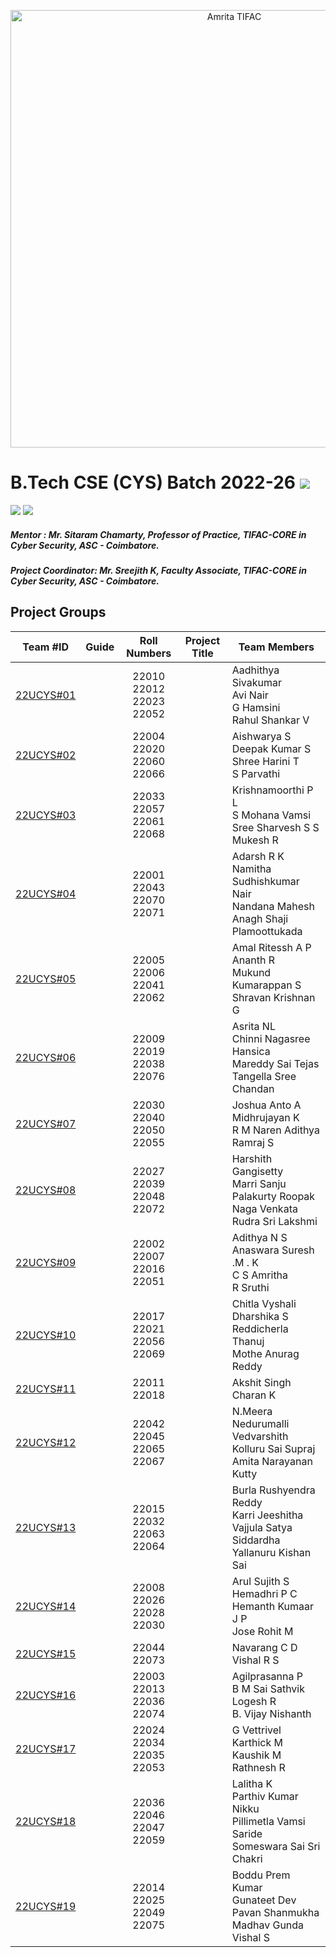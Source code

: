 <p align="center">
  <img src= "https://github.com/amrita-tifac-cys-btech/.github-private/blob/main/profile/assets/AVV_CYS_Logo.png" alt="Amrita TIFAC" width=700 />
</p>

# B.Tech CSE (CYS) Batch 2022-26 ![](https://img.shields.io/badge/-Live-brightgreen)
![](https://img.shields.io/badge/Batch-22UCYS-green) ![](https://img.shields.io/badge/Domain-Security-blue) 

##### Mentor : Mr. Sitaram Chamarty, Professor of Practice, TIFAC-CORE in Cyber Security, ASC - Coimbatore.
##### Project Coordinator: Mr. Sreejith K, Faculty Associate, TIFAC-CORE in Cyber Security, ASC - Coimbatore.

## Project Groups
| Team #ID | Guide                  | Roll Numbers           | Project Title     | Team Members      |
|:--------:|:----------------------:|:---------------------:|--------------------|-------------------|
| [22UCYS#01](https://github.com/re-bin-d-22ucys/22UCYS-01) | []() | 22010 <br/> 22012 <br/> 22023 <br/> 22052 |                 | Aadhithya Sivakumar <br/> Avi Nair <br/> G Hamsini <br/> Rahul Shankar V     |
| [22UCYS#02](https://github.com/re-bin-d-22ucys/22UCYS-02) | []() | 22004 <br/> 22020 <br/> 22060 <br/> 22066 |            | Aishwarya S <br/> Deepak Kumar S <br/> Shree Harini T <br/> S Parvathi        |
| [22UCYS#03](https://github.com/re-bin-d-22ucys/22UCYS-03) | []() | 22033 <br/> 22057 <br/> 22061 <br/> 22068    |            | Krishnamoorthi P L <br/> S Mohana Vamsi <br/> Sree Sharvesh S S <br/> Mukesh R   |
| [22UCYS#04](https://github.com/re-bin-d-22ucys/22UCYS-04) | []() | 22001 <br/> 22043 <br/> 22070 <br/> 22071   |            | Adarsh R K <br/> Namitha Sudhishkumar Nair <br/> Nandana Mahesh <br/> Anagh Shaji Plamoottukada     |
| [22UCYS#05](https://github.com/re-bin-d-22ucys/22UCYS-05) | []() | 22005 <br/> 22006 <br/> 22041 <br/> 22062  |            |  Amal Ritessh A P <br/> Ananth R <br/> Mukund Kumarappan S <br/> Shravan Krishnan G   |
| [22UCYS#06](https://github.com/re-bin-d-22ucys/22UCYS-06) | []() | 22009 <br/> 22019 <br/> 22038 <br/> 22076    |            | Asrita NL <br/> Chinni Nagasree Hansica <br/> Mareddy Sai Tejas <br/> Tangella Sree Chandan    |
| [22UCYS#07](https://github.com/re-bin-d-22ucys/22UCYS-07) | []() | 22030 <br/> 22040 <br/> 22050 <br/> 22055    |            |  Joshua Anto A <br/> Midhrujayan K  <br/> R M Naren Adithya  <br/> Ramraj S                 |
| [22UCYS#08](https://github.com/re-bin-d-22ucys/22UCYS-08) | []() | 22027 <br/> 22039 <br/> 22048 <br/> 22072 |                | Harshith Gangisetty <br/> Marri Sanju <br/> Palakurty Roopak Naga Venkata <br/> Rudra Sri Lakshmi |
| [22UCYS#09](https://github.com/re-bin-d-22ucys/22UCYS-09) | []() | 22002 <br/> 22007 <br/> 22016 <br/> 22051 |         | Adithya N S <br/> Anaswara Suresh .M . K  <br/> C S Amritha <br/> R Sruthi  |
| [22UCYS#10](https://github.com/re-bin-d-22ucys/22UCYS-10) | []() | 22017 <br/> 22021 <br/> 22056 <br/> 22069 |         |  Chitla Vyshali <br/> Dharshika S  <br/> Reddicherla Thanuj <br/> Mothe Anurag Reddy  |
| [22UCYS#11](https://github.com/re-bin-d-22ucys/22UCYS-11) | []() | 22011 <br/> 22018    |            |  Akshit Singh <br/> Charan K |
| [22UCYS#12](https://github.com/re-bin-d-22ucys/22UCYS-12) | []() | 22042 <br/> 22045 <br/> 22065 <br/> 22067 |            | N.Meera <br/> Nedurumalli Vedvarshith  <br/> Kolluru Sai Supraj <br/> Amita Narayanan Kutty  |
| [22UCYS#13](https://github.com/re-bin-d-22ucys/22UCYS-13) | []() | 22015 <br/> 22032 <br/> 22063 <br/> 22064 |            | Burla Rushyendra Reddy <br/> Karri Jeeshitha <br/> Vajjula Satya Siddardha <br/> Yallanuru Kishan Sai |
| [22UCYS#14](https://github.com/re-bin-d-22ucys/22UCYS-14) | []() | 22008 <br/> 22026 <br/> 22028 <br/> 22030 |            | Arul Sujith S <br/> Hemadhri P C <br/> Hemanth Kumaar J P <br/> Jose Rohit M |
| [22UCYS#15](https://github.com/re-bin-d-22ucys/22UCYS-15) | []() | 22044 <br/> 22073     |                    | Navarang C D <br/> Vishal R S | 
| [22UCYS#16](https://github.com/re-bin-d-22ucys/22UCYS-16) | []() | 22003 <br/> 22013 <br/> 22036 <br/> 22074 |            | Agilprasanna P <br/> B M  Sai Sathvik <br/> Logesh R <br/> B. Vijay Nishanth |
| [22UCYS#17](https://github.com/re-bin-d-22ucys/22UCYS-17) | []() | 22024 <br/> 22034 <br/> 22035 <br/> 22053    |            |  G Vettrivel <br/> Karthick M <br/> Kaushik M <br/> Rathnesh R    |
| [22UCYS#18](https://github.com/re-bin-d-22ucys/22UCYS-18) | []() | 22036 <br/> 22046 <br/> 22047 <br/> 22059    |            | Lalitha K <br/> Parthiv Kumar Nikku <br/> Pillimetla Vamsi <br/> Saride Someswara Sai Sri Chakri   |
| [22UCYS#19](https://github.com/re-bin-d-22ucys/22UCYS-19) | []() | 22014 <br/> 22025 <br/> 22049 <br/> 22075   |            |  Boddu Prem Kumar <br/> Gunateet Dev <br/> Pavan Shanmukha Madhav Gunda  <br/> Vishal S     |
